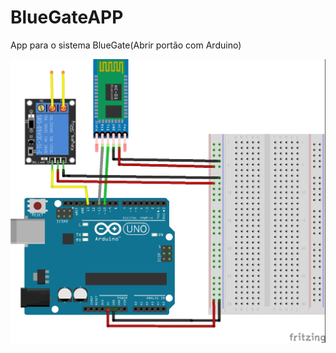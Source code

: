 # BlueGateAPP
App para o sistema BlueGate(Abrir portão com Arduino)

![alt text](https://raw.githubusercontent.com/amurbanos/BlueGateAPP/main/BLueGateArduino_bb.jpg)
